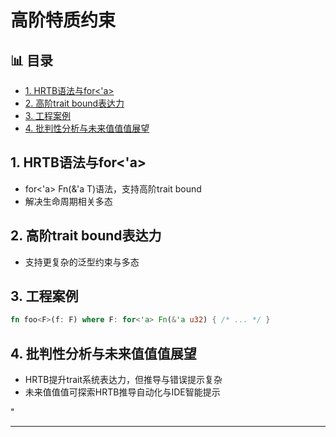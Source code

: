 ﻿# 高阶特质约束


## 📊 目录

- [1. HRTB语法与for<'a>](#1-hrtb语法与fora)
- [2. 高阶trait bound表达力](#2-高阶trait-bound表达力)
- [3. 工程案例](#3-工程案例)
- [4. 批判性分析与未来值值值展望](#4-批判性分析与未来值值值展望)


## 1. HRTB语法与for<'a>

- for<'a> Fn(&'a T)语法，支持高阶trait bound
- 解决生命周期相关多态

## 2. 高阶trait bound表达力

- 支持更复杂的泛型约束与多态

## 3. 工程案例

```rust
fn foo<F>(f: F) where F: for<'a> Fn(&'a u32) { /* ... */ }
```

## 4. 批判性分析与未来值值值展望

- HRTB提升trait系统表达力，但推导与错误提示复杂
- 未来值值值可探索HRTB推导自动化与IDE智能提示

"

---
